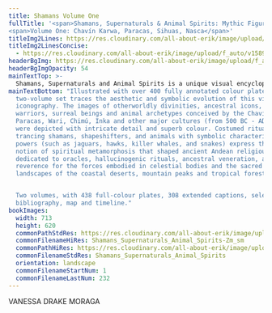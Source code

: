 ```yaml
---
title: Shamans Volume One
fullTitle: '<span>Shamans, Supernaturals & Animal Spirits: Mythic Figures From The Ancient Andes</span>
<span>Volume One: Chavín Karwa, Paracas, Sihuas, Nasca</span>'
titleImg2Lines: https://res.cloudinary.com/all-about-erik/image/upload/f_auto/v1586900042/Publications/4.%20Shamans%20Vol1%20and%20Vol2/title-shamans-white-2lines_ow7pfq.png
titleImg2LinesConcise:
  - https://res.cloudinary.com/all-about-erik/image/upload/f_auto/v1589409475/Publications/4.%20Shamans%20Vol1%20and%20Vol2/title-shamans-white-2lines_concise_mqaqm6.png
headerBgImg: https://res.cloudinary.com/all-about-erik/image/upload/f_auto/v1586900043/Publications/4.%20Shamans%20Vol1%20and%20Vol2/banner-Vol1-p22_qckbtb.jpg
headerBgImgOpacity: 54
mainTextTop: >-
  Shamans, Supernaturals and Animal Spirits is a unique visual encyclopaedia exploring the mythical and shamanic figures represented in the extraordinary textile art of the pre-Columbian civilisations of the Andes. Over a span of 2000 years, textile artists - weavers, embroiderers, painters and dyers - gave vivid 1 form to the multitude of fantastical supernatural personages and animals that populated the imaginations, cosmologies, cultural narratives, and ritual traditions of the ancient Andean peoples.
mainTextBottom: "Illustrated with over 400 fully annotated colour plates, the
  two-volume set traces the aesthetic and symbolic evolution of this visionary
  iconography. The images of otherworldly divinities, ancestral icons, warlords,
  warriors, surreal beings and animal archetypes conceived by the Chavín,
  Paracas, Wari, Chimú, Inka and other major cultures (from 500 BC - AD 1530)
  were depicted with intricate detail and superb colour. Costumed ritualists,
  trancing shamans, shapeshifters, and animals with symbolic characteristics and
  powers (such as jaguars, hawks, killer whales, and snakes) express the core
  notion of spiritual metamorphosis that shaped ancient Andean religious cults
  dedicated to oracles, hallucinogenic rituals, ancestral veneration, and
  reverence for the forces embodied in celestial bodies and the sacred
  landscapes of the coastal deserts, mountain peaks and tropical forests. \r


  Two volumes, with 438 full-colour plates, 308 extended captions, select
  bibliography, map and timeline."
bookImages:
  width: 713
  height: 620
  commonPathStdRes: https://res.cloudinary.com/all-about-erik/image/upload/f_auto/v1588289608/Publications/4.%20Shamans%20Vol1%20and%20Vol2/Book%20Images/Vol1%20-%20FullScreen/
  commonFilenameHiRes: Shamans_Supernaturals_Animal_Spirits-Zm_sm
  commonPathHiRes: https://res.cloudinary.com/all-about-erik/image/upload/f_auto/v1588289767/Publications/4.%20Shamans%20Vol1%20and%20Vol2/Book%20Images/Vol1%20-%20Zoomed%20sm/
  commonFilenameStdRes: Shamans_Supernaturals_Animal_Spirits
  orientation: landscape
  commonFilenameStartNum: 1
  commonFilenameLastNum: 232
---
```

VANESSA DRAKE MORAGA
